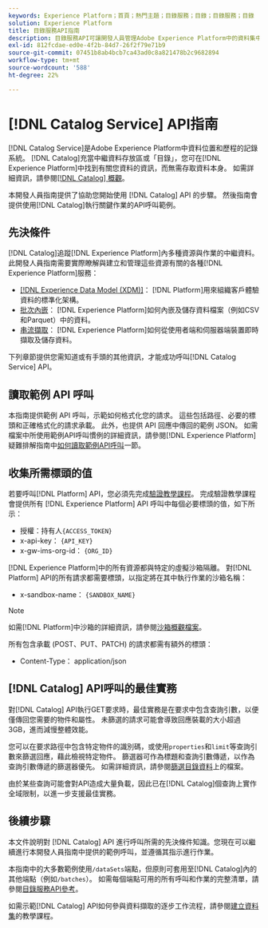```yaml
---
keywords: Experience Platform；首頁；熱門主題；目錄服務；目錄；目錄服務；目錄
solution: Experience Platform
title: 目錄服務API指南
description: 目錄服務API可讓開發人員管理Adobe Experience Platform中的資料集中繼資料。 請遵循本指南以了解如何使用 API 執行關鍵作業。
exl-id: 812fcdae-ed0e-4f2b-84d7-26f2f79e71b9
source-git-commit: 07451b8ab4bcb7ca43ad0c8a821478b2c9682894
workflow-type: tm+mt
source-wordcount: '588'
ht-degree: 22%

---
```


# [!DNL Catalog Service] API指南

[!DNL Catalog Service]是Adobe Experience Platform中資料位置和歷程的記錄系統。 [!DNL Catalog]充當中繼資料存放區或「目錄」，您可在[!DNL Experience Platform]中找到有關您資料的資訊，而無需存取資料本身。 如需詳細資訊，請參閱[[!DNL Catalog] 概觀](../home.md)。

本開發人員指南提供了協助您開始使用 [!DNL Catalog] API 的步驟。 然後指南會提供使用[!DNL Catalog]執行關鍵作業的API呼叫範例。

## 先決條件

[!DNL Catalog]追蹤[!DNL Experience Platform]內多種資源與作業的中繼資料。 此開發人員指南需要實際瞭解與建立和管理這些資源有關的各種[!DNL Experience Platform]服務：

* [[!DNL Experience Data Model (XDM)]](../../xdm/home.md)： [!DNL Platform]用來組織客戶體驗資料的標準化架構。
* [批次內嵌](../../ingestion/batch-ingestion/overview.md)： [!DNL Experience Platform]如何內嵌及儲存資料檔案（例如CSV和Parquet）中的資料。
* [串流擷取](../../ingestion/streaming-ingestion/overview.md)： [!DNL Experience Platform]如何從使用者端和伺服器端裝置即時擷取及儲存資料。

下列章節提供您需知道或有手頭的其他資訊，才能成功呼叫[!DNL Catalog Service] API。

## 讀取範例 API 呼叫

本指南提供範例 API 呼叫，示範如何格式化您的請求。 這些包括路徑、必要的標頭和正確格式化的請求承載。 此外，也提供 API 回應中傳回的範例 JSON。 如需檔案中所使用範例API呼叫慣例的詳細資訊，請參閱[!DNL Experience Platform]疑難排解指南中[如何讀取範例API呼叫](../../landing/troubleshooting.md#how-do-i-format-an-api-request)一節。

## 收集所需標頭的值

若要呼叫[!DNL Platform] API，您必須先完成[驗證教學課程](https://www.adobe.com/go/platform-api-authentication-en)。 完成驗證教學課程會提供所有 [!DNL Experience Platform] API 呼叫中每個必要標頭的值，如下所示：

* 授權：持有人`{ACCESS_TOKEN}`
* x-api-key： `{API_KEY}`
* x-gw-ims-org-id： `{ORG_ID}`

[!DNL Experience Platform]中的所有資源都與特定的虛擬沙箱隔離。 對[!DNL Platform] API的所有請求都需要標頭，以指定將在其中執行作業的沙箱名稱：

* x-sandbox-name： `{SANDBOX_NAME}`

>[!NOTE]
>
>如需[!DNL Platform]中沙箱的詳細資訊，請參閱[沙箱概觀檔案](../../sandboxes/home.md)。

所有包含承載 (POST、PUT、PATCH) 的請求都需有額外的標頭：

* Content-Type： application/json

## [!DNL Catalog] API呼叫的最佳實務

對[!DNL Catalog] API執行GET要求時，最佳實務是在要求中包含查詢引數，以便僅傳回您需要的物件和屬性。 未篩選的請求可能會導致回應裝載的大小超過3GB，進而減慢整體效能。

您可以在要求路徑中包含特定物件的識別碼，或使用`properties`和`limit`等查詢引數來篩選回應，藉此檢視特定物件。 篩選器可作為標題和查詢引數傳遞，以作為查詢引數傳遞的篩選器優先。 如需詳細資訊，請參閱[篩選目錄資料](filter-data.md)上的檔案。

由於某些查詢可能會對API造成大量負載，因此已在[!DNL Catalog]個查詢上實作全域限制，以進一步支援最佳實務。

## 後續步驟

本文件說明對 [!DNL Catalog] API 進行呼叫所需的先決條件知識。您現在可以繼續進行本開發人員指南中提供的範例呼叫，並遵循其指示進行作業。

本指南中的大多數範例使用`/dataSets`端點，但原則可套用至[!DNL Catalog]內的其他端點（例如`/batches`）。 如需每個端點可用的所有呼叫和作業的完整清單，請參閱[目錄服務API參考](https://www.adobe.io/experience-platform-apis/references/catalog/)。

如需示範[!DNL Catalog] API如何參與資料擷取的逐步工作流程，請參閱[建立資料集](../datasets/create.md)的教學課程。
